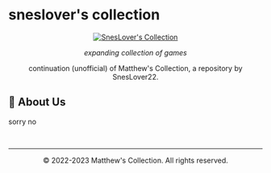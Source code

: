 # sneslover's collection
<p align="center">
  <a href="https://snescraft.me/404.html">
    <img alt="SnesLover's Collection" src="https://github.com/images/mona-whisper.gif">
  </a>
</p>



<p align="center">
  <em>expanding collection of games</em>
</p>

<p align="center">
continuation (unofficial) of Matthew's Collection, a repository by SnesLover22.

## 🚀 About Us
sorry no

<br>

---

<p align="center">
  &copy; 2022-2023 Matthew's Collection. All rights reserved.
</p>
